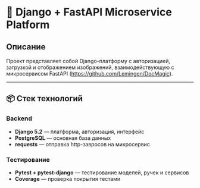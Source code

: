 # 🧠 Django + FastAPI Microservice Platform

## Описание

Проект представляет собой Django-платформу с авторизацией, загрузкой и отображением изображений, взаимодействующую с микросервисом FastAPI (https://github.com/Lemingen/DocMagic).

---

## 📦 Стек технологий

### Backend
- **Django 5.2** — платформа, авторизация, интерфейс
- **PostgreSQL** — основная база данных
- **requests** — отправка http-завросов на микросервис

### Тестирование
- **Pytest + pytest-django** — тестирование моделей, ручек и сервисов
- **Coverage** — проверка покрытия тестами
